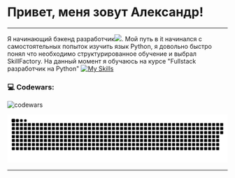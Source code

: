 # Привет, меня зовут Александр!

---
Я начинающий бэкенд разработчик<img src="https://media.giphy.com/media/WUlplcMpOCEmTGBtBW/giphy.gif" width="30px">. Мой путь в it начинался с самостоятельных попыток изучить язык Python, я довольно быстро понял что необходимо структурированное обучение и выбрал SkillFactory.
На данный момент я обучаюсь на курсе "Fullstack разработчик на Python"
[![My Skills](https://skillicons.dev/icons?i=py,django,html,css,postman,sqlite,linux,git,github)](https://skillicons.dev)
### 💻 Codewars:

![codewars](https://www.codewars.com/users/jforsety/badges/large)

<p align="center">
 <img width="600" src="assets/github-snake.svg" alt="snake"/>
</p>

---


